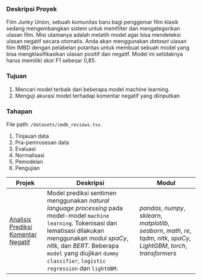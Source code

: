 ### Deskripsi Proyek
Film Junky Union, sebuah komunitas baru bagi penggemar film klasik sedang mengembangkan sistem untuk memfilter dan mengategorikan ulasan film. Misi utamanya adalah melatih model agar bisa mendeteksi ulasan negatif secara otomatis. Anda akan menggunakan *dataset* ulasan film IMBD dengan pelabelan polaritas untuk membuat sebuah model yang bisa mengklasifikasikan ulasan positif dan negatif. Model ini setidaknya harus memiliki skor F1 sebesar 0,85.

### Tujuan
1. Mencari model terbaik dari beberapa model machine learning.
2. Menguji akurasi model terhadap komentar negatif yang diinputkan

### Tahapan
File path: `/datasets/imdb_reviews.tsv`.
1. Tinjauan data
2. Pra-pemrosesan data
3. Evaluasi
4. Normalisasi
5. Pemodelan
6. Pengujian

| Projek | Deskripsi | Modul |
| ------- | ------- | ------- |
| [Analisis Prediksi Komentar Negatif](https://github.com/) | Model prediksi sentimen menggunakan *natural language processing* pada model-model `machine learning`. Tokenisasi dan lematisasi dilakukan menggunakan modul *spaCy*, *nltk*, dan *BERT*. Beberapa `model` yang diujikan `dummy classifier`, `logistic regression` dan `lightGBM`. | *pandas*, *numpy*, *sklearn*, *matplotlib*, *seaborn*, *math*, *re*, *tqdm*, *nltk*, *spaCy*, *LightGBM*, *torch*, *transformers* |

